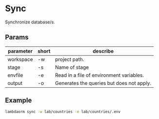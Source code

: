 # Sync

Synchronize database/s.

## Params

| parameter	| short | describe 																	|
|-----------|-------|-------------------------------------------|
|workspace	| -w 		| project path.															|
|stage			| -s 		| Name of stage															|
|envfile		| -e 		| Read in a file of environment variables.	|
|output			| -o 		| Generates the queries but does not apply.	|

## Example

```sh
lambdaorm sync -w lab/countries -e lab/countries/.env
```
